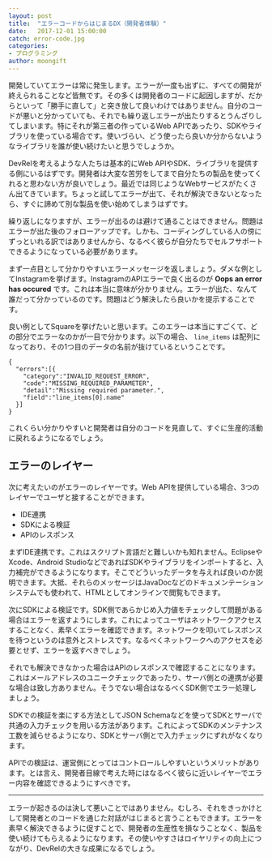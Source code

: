 ```yaml
---
layout: post
title:  "エラーコードからはじまるDX（開発者体験）"
date:   2017-12-01 15:00:00
catch: error-code.jpg
categories:
- プログラミング
author: moongift
---
```


開発していてエラーは常に発生します。エラーが一度も出ずに、すべての開発が終えられることなど皆無です。その多くは開発者のコードに起因しますが、だからといって「勝手に直して」と突き放して良いわけではありません。自分のコードが悪いと分かっていても、それでも繰り返しエラーが出たりするとうんざりしてしまいます。特にそれが第三者の作っているWeb APIであったり、SDKやライブラリを使っている場合です。使いづらい、どう使ったら良いか分からないようなライブラリを誰が使い続けたいと思うでしょうか。

DevRelを考えるような人たちは基本的にWeb APIやSDK、ライブラリを提供する側にいるはずです。開発者は大変な苦労をしてまで自分たちの製品を使ってくれると思わない方が良いでしょう。最近では同じようなWebサービスがたくさん出てきています。ちょっと試してエラーが出て、それが解決できないとなったら、すぐに諦めて別な製品を使い始めてしまうはずです。

繰り返しになりますが、エラーが出るのは避けて通ることはできません。問題はエラーが出た後のフォローアップです。しかも、コーディングしている人の傍にずっといれる訳ではありませんから、なるべく彼らが自分たちでセルフサポートできるようになっている必要があります。

まず一点目として分かりやすいエラーメッセージを返しましょう。ダメな例としてInstagramを挙げます。InstagramのAPIエラーで良く出るのが **Oops an error has occured** です。これは本当に意味が分かりません。エラーが出た、なんて誰だって分かっているのです。問題はどう解決したら良いかを提示することです。

良い例としてSquareを挙げたいと思います。このエラーは本当にすごくて、どの部分でエラーなのかが一目で分かります。以下の場合、 `line_items` は配列になっており、その1つ目のデータの名前が抜けているということです。

```
{
  "errors":[{
    "category":"INVALID_REQUEST_ERROR",
    "code":"MISSING_REQUIRED_PARAMETER",
    "detail":"Missing required parameter.",
    "field":"line_items[0].name"
  }]
}
```

これくらい分かりやすいと開発者は自分のコードを見直して、すぐに生産的活動に戻れるようになるでしょう。

## エラーのレイヤー

次に考えたいのがエラーのレイヤーです。Web APIを提供している場合、3つのレイヤーでユーザと接することができます。

- IDE連携
- SDKによる検証
- APIのレスポンス

まずIDE連携です。これはスクリプト言語だと難しいかも知れません。EclipseやXcode、Android StudioなどであればSDKやライブラリをインポートすると、入力補完ができるようになります。そこでどういったデータを与えれば良いのか説明できます。大抵、それらのメッセージはJavaDocなどのドキュメンテーションシステムでも使われて、HTMLとしてオンラインで閲覧もできます。

次にSDKによる検証です。SDK側であらかじめ入力値をチェックして問題がある場合はエラーを返すようにします。これによってユーザはネットワークアクセスすることなく、素早くエラーを確認できます。ネットワークを叩いてレスポンスを待つというのは意外とストレスです。なるべくネットワークへのアクセスを必要とせず、エラーを返すべきでしょう。

それでも解決できなかった場合はAPIのレスポンスで確認することになります。これはメールアドレスのユニークチェックであったり、サーバ側との連携が必要な場合は致し方ありません。そうでない場合はなるべくSDK側でエラー処理しましょう。

SDKでの検証を楽にする方法としてJSON Schemaなどを使ってSDKとサーバで共通の入力チェックを用いる方法があります。これによってSDKのメンテナンス工数を減らせるようになり、SDKとサーバ側とで入力チェックにずれがなくなります。

APIでの検証は、運営側にとってはコントロールしやすいというメリットがあります。とは言え、開発者目線で考えた時にはなるべく彼らに近いレイヤーでエラー内容を確認できるようにすべきです。

---

エラーが起きるのは決して悪いことではありません。むしろ、それをきっかけとして開発者とのコードを通じた対話がはじまると言うこともできます。エラーを素早く解決できるように促すことで、開発者の生産性を損なうことなく、製品を使い続けてもらえるようになります。その使いやすさはロイヤリティの向上につながり、DevRelの大きな成果になるでしょう。
